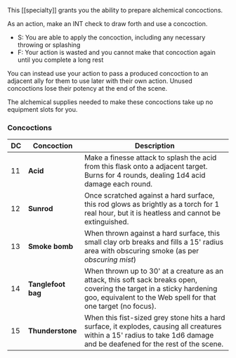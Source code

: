 This [[specialty]] grants you the ability to prepare alchemical concoctions.

As an action, make an INT check to draw forth and use a concoction.

* S: You are able to apply the concoction, including any necessary throwing or splashing
* F: Your action is wasted and you cannot make that concoction again until you complete a long rest
 
You can instead use your action to pass a produced concoction to an adjacent ally for them to use later with their own action. Unused concoctions lose their potency at the end of the scene. 

The alchemical supplies needed to make these concoctions take up no equipment slots for you.

### Concoctions

| DC  | Concoction         | Description                                                                                                                                                                              |
| --- | ------------------ | ---------------------------------------------------------------------------------------------------------------------------------------------------------------------------------------- |
| 11  | **Acid**           | Make a finesse attack to splash the acid from this flask onto a adjacent target. Burns for 4 rounds, dealing 1d4 acid damage each round.                                                 |
| 12  | **Sunrod**         | Once scratched against a hard surface, this rod glows as brightly as a torch for 1 real hour, but it is heatless and cannot be extinguished.                                             |
| 13  | **Smoke bomb**     | When thrown against a hard surface, this small clay orb breaks and fills a 15' radius area with obscuring smoke (as per *obscuring mist*)                                                |
| 14  | **Tanglefoot bag** | When thrown up to 30' at a creature as an attack, this soft sack breaks open, covering the target in a sticky hardening goo, equivalent to the Web spell for that one target (no focus). |
| 15  | **Thunderstone**   | When this fist-sized grey stone hits a hard surface, it explodes, causing all creatures within a 15' radius to take 1d6 damage and be deafened for the rest of the scene.                |
